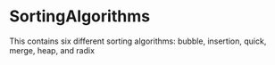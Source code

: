 # SortingAlgorithms
This contains six different sorting algorithms: bubble, insertion, quick, merge, heap, and radix
